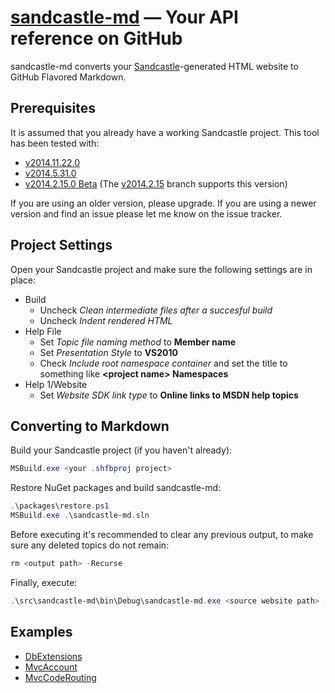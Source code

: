 ﻿[sandcastle-md](http://maxtoroq.github.io/sandcastle-md/) — Your API reference on GitHub
========================================================================================
sandcastle-md converts your [Sandcastle](https://github.com/EWSoftware/SHFB)-generated HTML website to GitHub Flavored Markdown.

Prerequisites
-------------
It is assumed that you already have a working Sandcastle project. This tool has been tested with:

- [v2014.11.22.0](https://shfb.codeplex.com/releases/view/123728)
- [v2014.5.31.0](https://shfb.codeplex.com/releases/view/121365)
- [v2014.2.15.0 Beta](https://shfb.codeplex.com/releases/view/118566) (The [v2014.2.15](https://github.com/maxtoroq/sandcastle-md/tree/v2014.2.15) branch supports this version)

If you are using an older version, please upgrade. If you are using a newer version and find an issue please let me know on the issue tracker.

Project Settings
----------------
Open your Sandcastle project and make sure the following settings are in place:

* Build
  - Uncheck *Clean intermediate files after a succesful build*
  - Uncheck *Indent rendered HTML*
* Help File
  - Set *Topic file naming method* to **Member name**
  - Set *Presentation Style* to **VS2010**
  - Check *Include root namespace container* and set the title to something like **&lt;project name> Namespaces**
* Help 1/Website
  - Set *Website SDK link type* to **Online links to MSDN help topics**

Converting to Markdown
----------------------
Build your Sandcastle project (if you haven't already):

```powershell
MSBuild.exe <your .shfbproj project>
```

Restore NuGet packages and build sandcastle-md:

```powershell
.\packages\restore.ps1
MSBuild.exe .\sandcastle-md.sln
```

Before executing it's recommended to clear any previous output, to make sure any deleted topics do not remain:

```powershell
rm <output path> -Recurse
```

Finally, execute:

```powershell
.\src\sandcastle-md\bin\Debug\sandcastle-md.exe <source website path> [output path]
```

Examples
--------
- [DbExtensions](https://github.com/maxtoroq/DbExtensions/tree/master/docs/api#readme)
- [MvcAccount](https://github.com/maxtoroq/MvcAccount/tree/master/docs/api#readme)
- [MvcCodeRouting](https://github.com/maxtoroq/MvcCodeRouting/tree/master/docs/api#readme)
